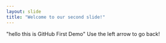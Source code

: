 ```yaml
---
layout: slide
title: "Welcome to our second slide!"
---
```

"hello this is GitHub First Demo"
Use the left arrow to go back!
